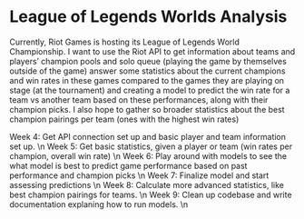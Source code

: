 # League of Legends Worlds Analysis

Currently, Riot Games is hosting its League of Legends World Championship. I want to use the Riot API to get information about teams and players’ champion pools and solo queue (playing the game by themselves outside of the game) answer some statistics about the current champions and win rates in these games compared to the games they are playing on stage (at the tournament) and creating a model to predict the win rate for a team vs another team based on these performances, along with their champion picks. I also hope to gather so broader statistics about the best champion pairings per team (ones with the highest win rates)

Week 4: Get API connection set up and basic player and team information set up. \n
Week 5: Get basic statistics, given a player or team (win rates per champion, overall win rate) \n
Week 6: Play around with models to see the what model is best to predict game performance based on past performance and champion picks \n
Week 7: Finalize model and start assessing predictions \n
Week 8: Calculate more advanced statistics, like best champion pairings for teams. \n
Week 9: Clean up codebase and write documentation explaning how to run models. \n
